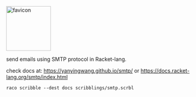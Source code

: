 <img src="https://raw.githubusercontent.com/yanyingwang/smtp-lib/master/favicon.jpg" alt="favicon" width="120"/>

send emails using SMTP protocol in Racket-lang.

check docs at: https://yanyingwang.github.io/smtp/ or https://docs.racket-lang.org/smtp/index.html



    raco scribble --dest docs scribblings/smtp.scrbl

